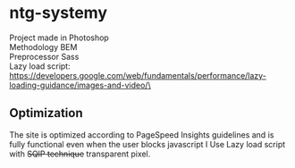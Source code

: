 # ntg-systemy
Project made in Photoshop\
Methodology BEM\
Preprocessor Sass\
Lazy load script:\
https://developers.google.com/web/fundamentals/performance/lazy-loading-guidance/images-and-video/\
## Optimization
The site is optimized according to PageSpeed Insights guidelines and is fully functional even when the user blocks javascript
I Use Lazy load script with ~~SQIP technique~~ transparent pixel.
